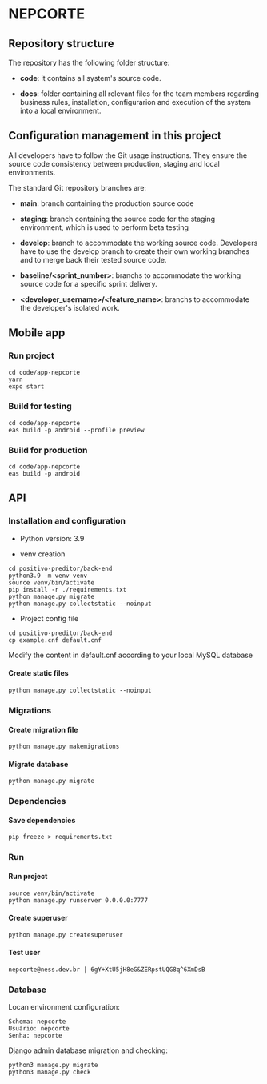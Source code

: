 # NEPCORTE

## Repository structure

The repository has the following folder structure:

* **code**: it contains all system's source code.

* **docs**: folder containing all relevant files for the team members regarding business rules, installation, configurarion and execution of the system into a local environment.

## Configuration management in this project

All developers have to follow the Git usage instructions. They ensure the source code consistency between production, staging and local environments.

The standard Git repository branches are:

* **main**: branch containing the production source code

* **staging**: branch containing the source code for the staging environment, which is used to perform beta testing

* **develop**: branch to accommodate the working source code. Developers have to use the develop branch to create their own working branches and to merge back their tested source code.

* **baseline/<sprint_number>**: branchs to accommodate the working source code for a specific sprint delivery.

* **<developer_username>/<feature_name>**: branchs to accommodate the developer's isolated work.

## Mobile app

### Run project

```
cd code/app-nepcorte
yarn
expo start
```

### Build for testing

```
cd code/app-nepcorte
eas build -p android --profile preview
```

### Build for production

```
cd code/app-nepcorte
eas build -p android
```

## API

### Installation and configuration

* Python version: 3.9

* venv creation

```
cd positivo-preditor/back-end
python3.9 -m venv venv
source venv/bin/activate
pip install -r ./requirements.txt
python manage.py migrate
python manage.py collectstatic --noinput
```

* Project config file

```
cd positivo-preditor/back-end
cp example.cnf default.cnf
```

Modify the content in default.cnf according to your local MySQL database

#### Create static files

```
python manage.py collectstatic --noinput
```

### Migrations

#### Create migration file

```
python manage.py makemigrations
```

#### Migrate database

```
python manage.py migrate
```

### Dependencies

#### Save dependencies

```
pip freeze > requirements.txt
```

### Run

#### Run project

```
source venv/bin/activate
python manage.py runserver 0.0.0.0:7777
```

#### Create superuser

```
python manage.py createsuperuser
```

#### Test user

```
nepcorte@ness.dev.br | 6gY+XtU5jH8eG&ZERpstUQG8q^6XmDsB
```

### Database

Locan environment configuration:

```
Schema: nepcorte
Usuário: nepcorte
Senha: nepcorte
```

Django admin database migration and checking:

```
python3 manage.py migrate
python3 manage.py check

```